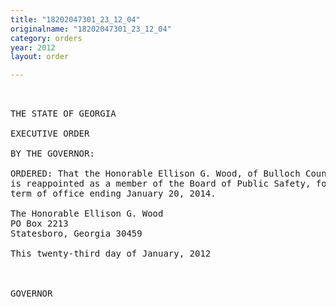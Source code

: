 ```yaml
---
title: "18202047301_23_12_04"
originalname: "18202047301_23_12_04"
category: orders
year: 2012
layout: order

---
```

<pre>
 

THE STATE OF GEORGIA

EXECUTIVE ORDER

BY THE GOVERNOR:

ORDERED: That the Honorable Ellison G. Wood, of Bulloch County, Georgia,
is reappointed as a member of the Board of Public Safety, for a
term of office ending January 20, 2014.

The Honorable Ellison G. Wood
PO Box 2213
Statesboro, Georgia 30459

This twenty-third day of January, 2012

 

GOVERNOR

</pre>
